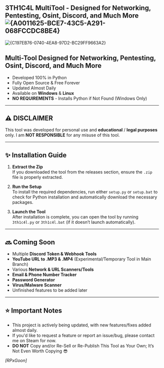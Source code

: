 **3TH1C4L MultiTool - Designed for Networking, Pentesting, Osint, Discord, and Much More**
![{A0011625-BCE7-43C5-A291-068FCCDC8BE4}](https://github.com/user-attachments/assets/8c921f56-c260-4982-861e-ef78c8d764df)
---
![{C197EB76-0740-4EA8-97D2-BC29FF9663A2}](https://github.com/user-attachments/assets/cd78c628-95ce-4fdb-9af2-52e26fbcf964)






## Multi-Tool Designed for Networking, Pentesting, Osint, Discord, and Much More


- Developed 100% in Python
- Fully Open Source & Free Forever
- Updated Almost Daily
- Available on **Windows** & **Linux**
- **NO REQUIREMENTS** - Installs Python if Not Found (Windows Only)

---

## ⚠️ **DISCLAIMER**  

This tool was developed for personal use and **educational** / **legal purposes** only.
I am **NOT RESPONSIBLE** for any misuse of this tool.

---

## ✨ **Installation Guide**

1. **Extract the Zip**  
   If you downloaded the tool from the releases section, ensure the `.zip` file is properly extracted.

2. **Run the Setup**  
   To install the required dependencies, run either `setup.py` or `setup.bat` to check for Python installation and automatically download the necessary packages.

3. **Launch the Tool**  
   After installation is complete, you can open the tool by running `3th1c4l.py` or `3th1c4l.bat` (if it doesn’t launch automatically).

---

## 🔜 **Coming Soon**

- Multiple **Discord Token & Webhook Tools**
- **YouTube URL to .MP3 & .MP4** (Experimental/Temporary Tool in Main Branch)
- Various **Network & URL Scanners/Tools**
- **Email & Phone Number Tracker**
- **Password Generator**
- **Virus/Malware Scanner**
- Unfinished features to be added later

---

## ⭐ **Important Notes**

- This project is actively being updated, with new features/fixes added almost daily.
- If you'd like to request a feature or report an issue/bug, please contact me on Steam for now.
- **DO NOT** Copy and/or Re-Sell or Re-Publish This Tool as Your Own; It’s Not Even Worth Copying 😎





*[RPxGoon]*
